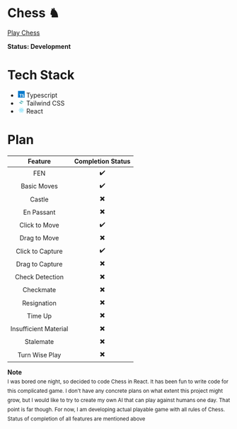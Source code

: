 # Chess ♞

[Play Chess](https://chess.suparthnarayanghimire.com.np)

**Status: Development**

# Tech Stack

- <img src="https://raw.githubusercontent.com/github/explore/80688e429a7d4ef2fca1e82350fe8e3517d3494d/topics/typescript/typescript.png" width="15px"/> Typescript
- <img src="https://raw.githubusercontent.com/github/explore/80688e429a7d4ef2fca1e82350fe8e3517d3494d/topics/tailwind/tailwind.png" width="15px"/> Tailwind CSS
- <img src="https://raw.githubusercontent.com/github/explore/80688e429a7d4ef2fca1e82350fe8e3517d3494d/topics/react/react.png" width="15px"/> React

# Plan

|        Feature        | Completion Status |
| :-------------------: | :---------------: |
|          FEN          |        ✔️         |
|      Basic Moves      |        ✔️         |
|        Castle         |        ✖️         |
|      En Passant       |        ✖️         |
|     Click to Move     |        ✔️         |
|     Drag to Move      |        ✖️         |
|   Click to Capture    |        ✔️         |
|    Drag to Capture    |        ✖️         |
|    Check Detection    |        ✖️         |
|       Checkmate       |        ✖️         |
|      Resignation      |        ✖️         |
|        Time Up        |        ✖️         |
| Insufficient Material |        ✖️         |
|       Stalemate       |        ✖️         |
|    Turn Wise Play     |        ✖️         |

**Note** \
<sub>I was bored one night, so decided to code Chess in React. It has been fun to write code for this complicated game. I don't have any concrete plans on what extent this project might grow, but I would like to try to create my own AI that can play against humans one day. That point is far though. For now, I am developing actual playable game with all rules of Chess. Status of completion of all features are mentioned above<sub>
